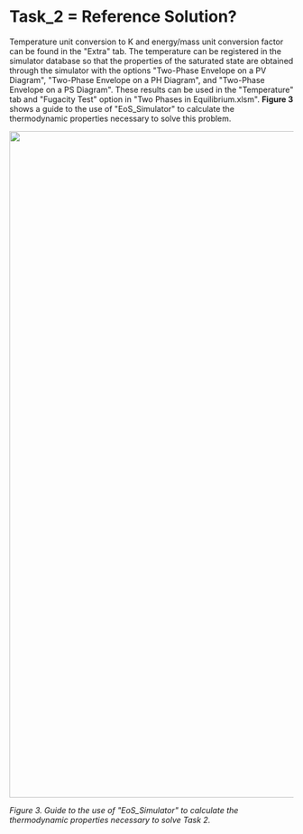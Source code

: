 # Task_2 = Reference Solution?

Temperature unit conversion to K and energy/mass unit conversion factor can be found in the "Extra" tab. The temperature can be registered in the simulator database so that the properties of the saturated state are obtained through the simulator with the options "Two-Phase Envelope on a PV Diagram", "Two-Phase Envelope on a PH Diagram", and "Two-Phase Envelope on a PS Diagram". These results can be used in the "Temperature" tab and "Fugacity Test" option in "Two Phases in Equilibrium.xlsm". **Figure 3** shows a guide to the use of "EoS_Simulator" to calculate the thermodynamic properties necessary to solve this problem.

<img src="https://github.com/IMClick-Project/IQ/blob/main/Cubic%20Equations%20of%20State%20Simulator/MATLAB%20Grader/Assignment%203/Problem%205/Assessment%20and%20Code/T6-2.jpg" width="588" height="1180">

*Figure 3. Guide to the use of "EoS_Simulator" to calculate the thermodynamic properties necessary to solve Task 2.*